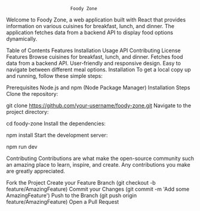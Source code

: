                            Foody Zone

Welcome to Foody Zone, a web application built with React that provides information on various cuisines for breakfast, lunch, and dinner. The application fetches data from a backend API to display food options dynamically.

Table of Contents
Features
Installation
Usage
API
Contributing
License
Features
Browse cuisines for breakfast, lunch, and dinner.
Fetches food data from a backend API.
User-friendly and responsive design.
Easy to navigate between different meal options.
Installation
To get a local copy up and running, follow these simple steps:

Prerequisites
Node.js and npm (Node Package Manager)
Installation Steps
Clone the repository:

git clone https://github.com/your-username/foody-zone.git
Navigate to the project directory:

cd foody-zone
Install the dependencies:

npm install
Start the development server:

npm run dev

Contributing
Contributions are what make the open-source community such an amazing place to learn, inspire, and create. Any contributions you make are greatly appreciated.

Fork the Project
Create your Feature Branch (git checkout -b feature/AmazingFeature)
Commit your Changes (git commit -m 'Add some AmazingFeature')
Push to the Branch (git push origin feature/AmazingFeature)
Open a Pull Request
